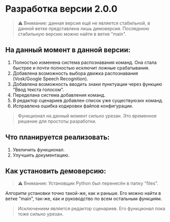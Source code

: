 # Разработка версии 2.0.0
> :warning: Внимание: данная версия ещё не является стабильной, в данной ветке представлена лишь демоверсия. Последнюю стабильную версию можно найти в ветке "main".

## На данный момент в данной версии:
1) Полностью изменена система распознавания команд. Она стала быстрее и почти полностью исключит ложные срабатывания.
2) Добавлена возможность выбора движка распознавания (Vosk/Google Speech Recognition).
3) Добавлена возможность вводить знаки пунктуации через функцию "Ввод текста голосом".
4) Переделана система добавления команд.
5) В редактор сценариев добавлен список уже существуюзих команд.
6) Исправлена ошибка кодировки файлов конфигурации.

> Функционал на данный момент сильно урезан. Это временное решение для простоты разработки.

## Что планируется реализовать:
1) Увеличить функционал.
2) Улучшить документацию.

## Как установить демоверсию:

> :warning: Внимание: Установщик Python был перенесён в папку "files".

Алгоритм установки точно такой-же, как и раньше. Его можно найти в ветке "main", так-же, как и руководство по всем остальным функциям.
> Исключением является редактор сценариев. Его функционал пока тоже сильно урезан.
